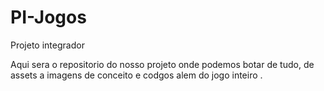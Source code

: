 # PI-Jogos
Projeto integrador 


Aqui sera o repositorio do nosso projeto onde podemos botar de tudo, de assets a imagens de conceito e codgos alem do jogo inteiro .

